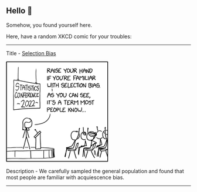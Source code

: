 ## Hello 👀

Somehow, you found yourself here.

Here, have a random XKCD comic for your troubles:

-----------------------------------

Title - [Selection Bias](https://xkcd.com/2618)

![Selection Bias](./random_comic.png)

Description - We carefully sampled the general population and found that most people are familiar with acquiescence bias.

-----------------------------------